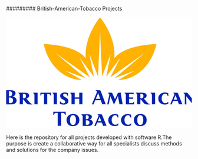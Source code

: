 ######### British-American-Tobacco Projects

![alt text](https://github.com/Saraiva77/British-American-Tobacco/blob/master/BRITSHTOBACCO.jpg)


Here is the repository for all projects developed with software R.The purpose is create a collaborative way for all specialists discuss methods and solutions for the company issues.
